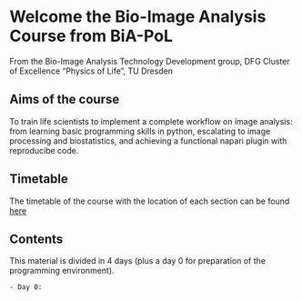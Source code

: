 # Welcome the Bio-Image Analysis Course from BiA-PoL
From the Bio-Image Analysis Technology Development group, DFG Cluster of Excellence “Physics of Life”, TU Dresden

## Aims of the course

To train life scientists to implement a complete workflow on image analysis: from learning basic programming skills in python, escalating to image processing and biostatistics, and achieving a functional napari plugin with reproducibe code.

## Timetable

The timetable of the course with the location of each section can be found [here]()

## Contents

This material is divided in 4 days (plus a day 0 for preparation of the programming environment).
```{tableofcontents}
- Day 0:
```


